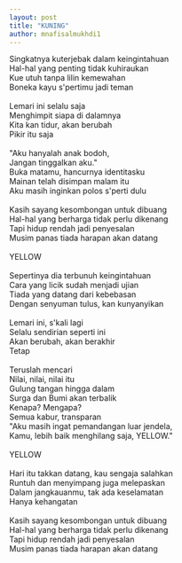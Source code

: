 ```yaml
---
layout: post
title: "KUNING"
author: mnafisalmukhdi1
---
```

Singkatnya kuterjebak dalam keingintahuan<br>
Hal-hal yang penting tidak kuhiraukan<br>
Kue utuh tanpa lilin kemewahan<br>
Boneka kayu s'pertimu jadi teman<br>
<br>
Lemari ini selalu saja<br>
Menghimpit siapa di dalamnya<br>
Kita kan tidur, akan berubah<br>
Pikir itu saja<br>
<br>
"Aku hanyalah anak bodoh,<br>
Jangan tinggalkan aku."<br>
Buka matamu, hancurnya identitasku<br>
Mainan telah disimpan malam itu<br>
Aku masih inginkan polos s'perti dulu<br>
<br>
Kasih sayang kesombongan untuk dibuang<br>
Hal-hal yang berharga tidak perlu dikenang<br>
Tapi hidup rendah jadi penyesalan<br>
Musim panas tiada harapan akan datang<br>
<br>
YELLOW<br>
<br>
Sepertinya dia terbunuh keingintahuan<br>
Cara yang licik sudah menjadi ujian<br>
Tiada yang datang dari kebebasan<br>
Dengan senyuman tulus, kan kunyanyikan<br>
<br>
Lemari ini, s'kali lagi<br>
Selalu sendirian seperti ini<br>
Akan berubah, akan berakhir<br>
Tetap<br>
<br>
Teruslah mencari<br>
Nilai, nilai, nilai itu<br>
Gulung tangan hingga dalam<br>
Surga dan Bumi akan terbalik<br>
Kenapa? Mengapa?<br>
Semua kabur, transparan<br>
"Aku masih ingat pemandangan luar jendela,<br>
Kamu, lebih baik menghilang saja, YELLOW."<br>
<br>
YELLOW<br>
<br>
Hari itu takkan datang, kau sengaja salahkan<br>
Runtuh dan menyimpang juga melepaskan<br>
Dalam jangkauanmu, tak ada keselamatan<br>
Hanya kehangatan<br>
<br>
Kasih sayang kesombongan untuk dibuang<br>
Hal-hal yang berharga tidak perlu dikenang<br>
Tapi hidup rendah jadi penyesalan<br>
Musim panas tiada harapan akan datang

